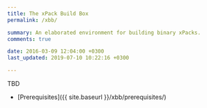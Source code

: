 ```yaml
---
title: The xPack Build Box
permalink: /xbb/

summary: An elaborated environment for building binary xPacks.
comments: true

date: 2016-03-09 12:04:00 +0300
last_updated: 2019-07-10 10:22:16 +0300

---
```


TBD

- [Prerequisites]({{ site.baseurl }}/xbb/prerequisites/)
